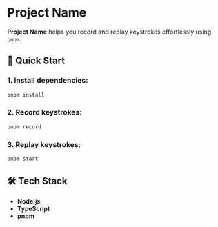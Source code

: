 
# Project Name

**Project Name** helps you record and replay keystrokes effortlessly using `pnpm`.

## 🚀 Quick Start

### 1. Install dependencies:
```bash
pnpm install
```

### 2. Record keystrokes:
```bash
pnpm record
```

### 3. Replay keystrokes:
```bash
pnpm start
```

## 🛠️ Tech Stack

- **Node.js**
- **TypeScript**
- **pnpm**
